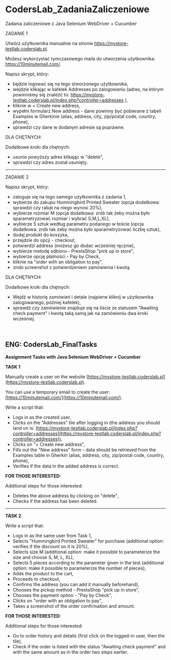 # CodersLab_ZadaniaZaliczeniowe
Zadania zaliczeniowe z Java Selenium WebDriver + Cucumber

ZADANIE 1

Utwórz użytkownika manualnie na stronie https://mystore-testlab.coderslab.pl.

Możesz wykorzystać tymczasowego maila do utworzenia użytkownika: https://10minutemail.com/.


Napisz skrypt, który:

- będzie logować się na tego stworzonego użytkownika,
- wejdzie klikając w kafelek Addresses po zalogowaniu (adres, na którym powinniśmy się znaleźć to: https://mystore-testlab.coderslab.pl/index.php?controller=addresses ),
- kliknie w + Create new address,
- wypełni formularz New address - dane powinny być pobierane z tabeli Examples w Gherkinie (alias, address, city, zip/postal code, country, phone),
- sprawdzi czy dane w dodanym adresie są poprawne.

DLA CHĘTNYCH:

Dodatkowe kroki dla chętnych:

- usunie powyższy adres klikając w "delete",
- sprawdzi czy adres został usunięty.

---

ZADANIE 2

Napisz skrypt, który:

- zaloguje się na tego samego użytkownika z zadania 1,
- wybierze do zakupu Hummingbird Printed Sweater (opcja dodatkowa: sprawdzi czy rabat na niego wynosi 20%),
- wybierze rozmiar M (opcja dodatkowa: zrób tak żeby można było sparametryzować rozmiar i wybrać S,M,L,XL),
- wybierze 5 sztuk według parametru podanego w teście (opcja dodatkowa: zrób tak żeby można było sparametryzować liczbę sztuk),
- dodaj produkt do koszyka,
- przejdzie do opcji - checkout,
- potwierdzi address (możesz go dodać wcześniej ręcznie),
- wybierze metodę odbioru - PrestaShop "pick up in store",
- wybierze opcję płatności - Pay by Check,
- kliknie na "order with an obligation to pay",
- zrobi screenshot z potwierdzeniem zamówienia i kwotą.

DLA CHĘTNYCH:

Dodatkowe kroki dla chętnych:

- Wejdź w historię zamówień i detale (najpierw kliknij w użytkownika zalogowanego, później kafelek),
- sprawdź czy zamówienie znajduje się na liście ze statusem "Awaiting check payment" i kwotą taką samą jak na zamówieniu dwa kroki wcześniej.

<br>

ENG: CodersLab_FinalTasks
--

**Assignment Tasks with Java Selenium WebDriver + Cucumber**

**TASK 1**

Manually create a user on the website [https://mystore-testlab.coderslab.pl](https://mystore-testlab.coderslab.pl).

You can use a temporary email to create the user: [https://10minutemail.com/](https://10minutemail.com/).

Write a script that:

- Logs in as the created user,
- Clicks on the "Addresses" tile after logging in (the address you should land on is: [https://mystore-testlab.coderslab.pl/index.php?controller=addresses](https://mystore-testlab.coderslab.pl/index.php?controller=addresses)),
- Clicks on "+ Create new address",
- Fills out the "New address" form - data should be retrieved from the Examples table in Gherkin (alias, address, city, zip/postal code, country, phone),
- Verifies if the data in the added address is correct.

**FOR THOSE INTERESTED:**

Additional steps for those interested:

- Deletes the above address by clicking on "delete",
- Checks if the address has been deleted.

---

**TASK 2**

Write a script that:

- Logs in as the same user from Task 1,
- Selects "Hummingbird Printed Sweater" for purchase (additional option: verifies if the discount on it is 20%),
- Selects size M (additional option: make it possible to parameterize the size and choose S, M, L, XL),
- Selects 5 pieces according to the parameter given in the test (additional option: make it possible to parameterize the number of pieces),
- Adds the product to the cart,
- Proceeds to checkout,
- Confirms the address (you can add it manually beforehand),
- Chooses the pickup method - PrestaShop "pick up in store",
- Chooses the payment option - "Pay by Check",
- Clicks on "order with an obligation to pay",
- Takes a screenshot of the order confirmation and amount.

**FOR THOSE INTERESTED:**

Additional steps for those interested:

- Go to order history and details (first click on the logged-in user, then the tile),
- Check if the order is listed with the status "Awaiting check payment" and with the same amount as in the order two steps earlier.
